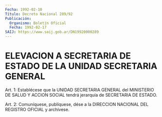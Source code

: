 ```yaml
---
Fecha: 1992-02-10
Título: Decreto Nacional 289/92
Publicación:
  Organismo: Boletín Oficial
  Fecha: 1992-02-17
SAIJ: https://www.saij.gob.ar/DN19920000289
---
```

# ELEVACION A SECRETARIA DE ESTADO DE LA UNIDAD SECRETARIA GENERAL

<a id="1"></a>
Art.  1:  Establécese  que  la  UNIDAD  SECRETARIA GENERAL del MINISTERIO DE SALUD Y ACCION SOCIAL tendrá jerarquía  de SECRETARIA DE ESTADO.

<a id="2"></a>
Art.  2: Comuníquese, publíquese, dése a la DIRECCION NACIONAL DEL REGISTRO OFICIAL y archívese.